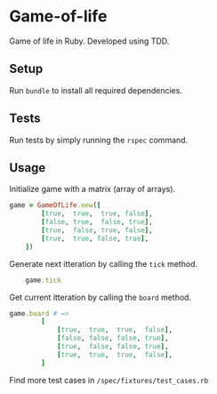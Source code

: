 # Game-of-life

Game of life in Ruby. Developed using TDD.


## Setup

Run `bundle` to install all required dependencies.


## Tests

Run tests by simply running the `rspec` command.


## Usage


Initialize game with a matrix (array of arrays).
``` ruby
game = GameOfLife.new([
        [true,  true,  true, false], 
        [false, true,  false, true], 
        [true,  false, true, false],
        [true,  true, false, true],
    ])
```


Generate next itteration by calling the `tick` method.
``` ruby       
    game.tick
```


Get current itteration by calling the `board` method.
``` ruby
game.board # =>
        [
            [true,  true,  true,  false], 
            [false, false, false, true], 
            [true,  false, false, true],
            [true,  true,  true,  false],
        ]
```

Find more test cases in `/spec/fixtures/test_cases.rb`
